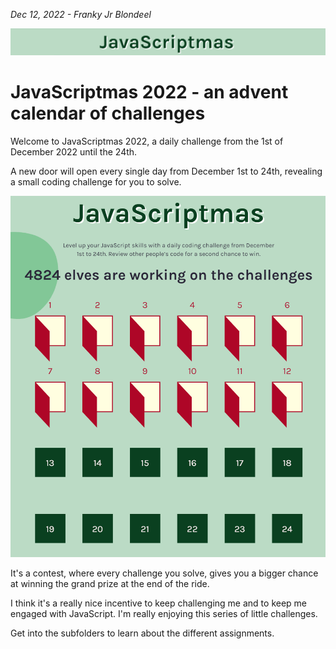 *Dec 12, 2022 - Franky Jr Blondeel*

<p align="center">
<img alt="title" src="https://github.com/MrFranksJr/MrFranksJr/blob/main/assets/javascriptmas-2022/title.png">
</p>

# JavaScriptmas 2022 - an advent calendar of challenges

Welcome to JavaScriptmas 2022, a daily challenge from the 1st of December 2022 until the 24th.

A new door will open every single day from December 1st to 24th, revealing a small coding challenge for you to solve.
<p align="center">
<img alt="title" src="https://github.com/MrFranksJr/MrFranksJr/blob/main/assets/javascriptmas-2022/calendar.png">
</p>

It's a contest, where every challenge you solve, gives you a bigger chance at winning the grand prize at the end of the ride.

I think it's a really nice incentive to keep challenging me and to keep me engaged with JavaScript. I'm really enjoying this series of little challenges.

Get into the subfolders to learn about the different assignments.
